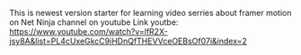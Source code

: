 This is newest version starter for learning video serries about framer motion on Net Ninja channel on youtube
Link youtbe: https://www.youtube.com/watch?v=lfR2X-jsy8A&list=PL4cUxeGkcC9iHDnQfTHEVVceOEBsOf07i&index=2

